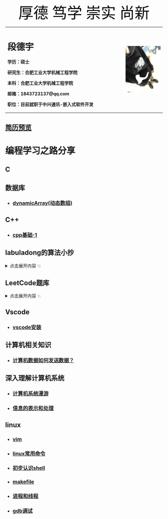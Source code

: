 <div align='center'><font color=black size=7 face="微软雅黑">厚德 笃学 崇实 尚新</font></div>
<table border="0">
  <tr>
    <td width="75%">
      <h1>段德宇</h1>
      <p><b>学历：硕士</b></p>
      <p><b>研究生：合肥工业大学机械工程学院</b></p>
      <p><b>本科：合肥工业大学机械工程学院</b></p>
      <p><b>邮箱：1843723137@qq.com</b></p>
      <p><b>职位：目前就职于中兴通讯-嵌入式软件开发</b></p>
    </td>
    <td width="25%">
    <img src="life_photo.jpg">
    </td>
  </tr>
</table>

## [**简历预览**](/段德宇嵌入式简历.pdf)  

# **编程学习之路分享**

## C

## 数据库  
+ ### [dynamicArray(动态数组)](/database/dynamicArray.md)


## C++
+ ### [cpp基础-1](/cpp/cpp基础-1.md)

## labuladong的算法小抄
<details>
  <summary>点击展开内容  <img src="hand.jpg" width="2%"></summary>
  <a href="/文件名">程序员努力建设中</a>
</details>  

## LeetCode题库
<details>
  <summary>点击展开内容  <img src="hand.jpg" width="2%"></summary>
  <a href="/文件名">程序员努力建设中</a>
</details>  

## Vscode

+ ### [vscode安装](/vscode_install.pdf)

## 计算机相关知识
+ ### [计算机数据如何发送数据？](/计算机相关知识/计算机数据如何发送数据.md)

## 深入理解计算机系统
+ ### [计算机系统漫游](/深入理解计算机系统/计算机系统漫游.md)
+ ### [信息的表示和处理](/深入理解计算机系统/信息的表示和处理.md)

## linux
+ ### [vim](/linux/vim.md)
+ ### [linux常用命令](/linux/command.md)
+ ### [初步认识shell](/linux/shell.md)
+ ### [makefile](/linux/makefile.md)
+ ### [进程和线程](/linux/process_and_thread.md)
+ ### [gdb调试](/linux/gdb.md)
